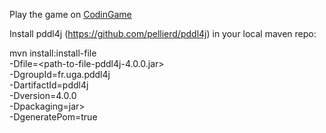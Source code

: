 Play the game on [CodinGame](https://www.codingame.com/training/hard/sokoban)

Install pddl4j (https://github.com/pellierd/pddl4j) in your local maven repo:

mvn install:install-file \
   -Dfile=<path-to-file-pddl4j-4.0.0.jar> \
   -DgroupId=fr.uga.pddl4j \
   -DartifactId=pddl4j \
   -Dversion=4.0.0 \
   -Dpackaging=jar> \
   -DgeneratePom=true